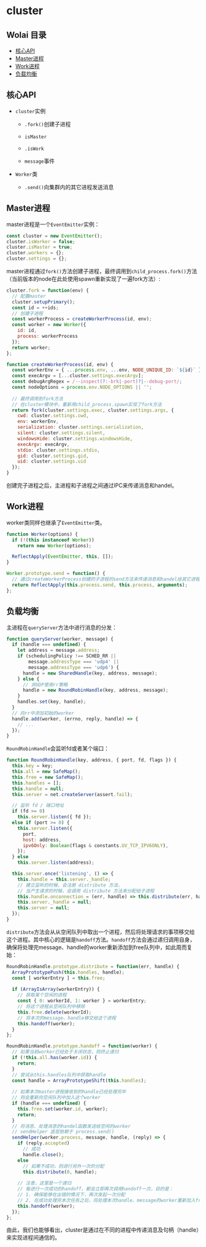 # cluster

## Wolai 目录

*   [核心API](#核心api)
*   [Master进程](#master进程)
*   [Work进程](#work进程)
*   [负载均衡](#负载均衡)

## 核心API

*   `cluster`实例

    *   `.fork()`创建子进程

    *   `isMaster`

    *   `.isWork`

    *   `message`事件

*   `Worker`类

    *   `.send()`向集群内的其它进程发送消息

## Master进程

master进程是一个`EventEmitter`实例：

```javascript
const cluster = new EventEmitter();
cluster.isWorker = false;
cluster.isMaster = true;
cluster.workers = {};
cluster.settings = {};

```

master进程通过`fork()`方法创建子进程，最终调用到`child_process.fork()`方法（当前版本的node在此处使用spawn重新实现了一遍fork方法）:

```javascript
cluster.fork = function(env) {
  // 配置master
  cluster.setupPrimary();
  const id = ++ids;
  // 创建子进程
  const workerProcess = createWorkerProcess(id, env);
  const worker = new Worker({
    id: id,
    process: workerProcess
  });
  return worker;
};

function createWorkerProcess(id, env) {
  const workerEnv = { ...process.env, ...env, NODE_UNIQUE_ID: `${id}` };
  const execArgv = [...cluster.settings.execArgv];
  const debugArgRegex = /--inspect(?:-brk|-port)?|--debug-port/;
  const nodeOptions = process.env.NODE_OPTIONS || '';
  
  // 最终调用到fork方法
  // 在cluster模块中，重新用child_process.spawn实现了fork方法
  return fork(cluster.settings.exec, cluster.settings.args, {
    cwd: cluster.settings.cwd,
    env: workerEnv,
    serialization: cluster.settings.serialization,
    silent: cluster.settings.silent,
    windowsHide: cluster.settings.windowsHide,
    execArgv: execArgv,
    stdio: cluster.settings.stdio,
    gid: cluster.settings.gid,
    uid: cluster.settings.uid
  });
}

```

创建完子进程之后，主进程和子进程之间通过IPC来传递消息和handel。

## Work进程

worker类同样也继承了`EventEmitter`类。

```javascript
function Worker(options) {
  if (!(this instanceof Worker))
    return new Worker(options);

  ReflectApply(EventEmitter, this, []);
}

Worker.prototype.send = function() {
  // 通过createWorkerProcess创建的子进程的send方法来传递消息和handel给其它进程
  return ReflectApply(this.process.send, this.process, arguments);
};

```

## 负载均衡

主进程在`queryServer`方法中进行消息的分发：

```javascript
function queryServer(worker, message) {
  if (handle === undefined) {
    let address = message.address;
    if (schedulingPolicy !== SCHED_RR ||
        message.addressType === 'udp4' ||
        message.addressType === 'udp6') {
      handle = new SharedHandle(key, address, message);
    } else {
      // 非UDP使用rr策略
      handle = new RoundRobinHandle(key, address, message);
    }
    handles.set(key, handle);
  }
  // 向rr中添加初始的worker
  handle.add(worker, (errno, reply, handle) => {
    // ...
  });
}
```

`RoundRobinHandle`会监听fd或者某个端口：

```javascript
function RoundRobinHandle(key, address, { port, fd, flags }) {
  this.key = key;
  this.all = new SafeMap();
  this.free = new SafeMap();
  this.handles = [];
  this.handle = null;
  this.server = net.createServer(assert.fail);

  // 监听 fd / 端口地址
  if (fd >= 0)
    this.server.listen({ fd });
  else if (port >= 0) {
    this.server.listen({
      port,
      host: address,
      ipv6Only: Boolean(flags & constants.UV_TCP_IPV6ONLY),
    });
  } else
    this.server.listen(address);

  this.server.once('listening', () => {
    this.handle = this.server._handle;
    // 建立监听的时候，会注册 distribute 方法，
    // 当产生请求的时候，会调用 distribute 方法来分配给子进程
    this.handle.onconnection = (err, handle) => this.distribute(err, handle);
    this.server._handle = null;
    this.server = null;
  });
}
```

`distribute`方法会从从空闲队列中取出一个进程，然后将处理请求的事项移交给这个进程。其中核心的逻辑是`handoff`方法。`handoff`方法会通过递归调用自身，确保将处理完message、handle的worker重新添加到free队列中，如此周而复始：

```javascript
RoundRobinHandle.prototype.distribute = function(err, handle) {
  ArrayPrototypePush(this.handles, handle);
  const [ workerEntry ] = this.free; 
  
  if (ArrayIsArray(workerEntry)) {
    // 获取某个空闲的进程
    const { 0: workerId, 1: worker } = workerEntry;
    // 将这个进程从空闲队列中移除
    this.free.delete(workerId);
    // 将本次的message、handle移交给这个进程
    this.handoff(worker);
  }
};

RoundRobinHandle.prototype.handoff = function(worker) {
  // 如果当前worker已经处于关闭状态，则终止递归
  if (!this.all.has(worker.id)) {
    return;
  }
  // 尝试从this.handles队列中获取handle
  const handle = ArrayPrototypeShift(this.handles);
  
  // 如果本次master进程接收到的handle已经处理完毕
  // 则会重新向空闲队列中加入这个worker
  if (handle === undefined) {
    this.free.set(worker.id, worker);
    return;
  }
  // 将消息、处理消息的handel函数发送给空闲的worker
  // sendHelper 底层依赖于 process.send()
  sendHelper(worker.process, message, handle, (reply) => {
    if (reply.accepted)
      // 成功
      handle.close();
    else
      // 如果不成功，则进行另外一次的分配
      this.distribute(0, handle);
      
    // 注意，这里是一个递归
    // 每进行一次成功的handoff，都会立即再次调用handoff一次，目的是：
    // 1. 确保能够在出错的情况下，再次发起一次分配
    // 2. 在成功处理完本次任务之后，将处理本次handle、message的worker重新加入free队列
    this.handoff(worker);
  });
};

```

由此，我们也能够看出，cluster是通过在不同的进程中传递消息及句柄（handle）来实现进程间通信的。
